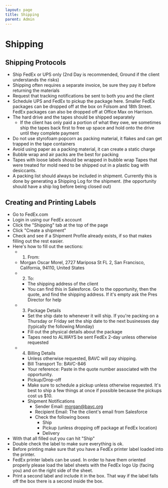```yaml
---
layout: page
title: Shipping
parent: Admin
---
```


# Shipping

## Shipping Protocols

* Ship FedEx or UPS only (2nd Day is recommended, Ground if the client understands the risks)
* Shipping often requires a separate invoice, be sure they pay it before returning the materials
* Request that tracking notifications be sent to both you and the client
* Schedule UPS and FedEx to pickup the package here. Smaller FedEx packages can be dropped off at the box on Folsom and 18th Street. FedEx packages can also be dropped off at Office Max on Harrison.
* The hard drive and the tapes should be shipped separately
  * If the client has only paid a portion of what they owe, we sometimes ship the tapes back first to free up space and hold onto the drive until they complete payment
* Do not use styrofoam popcorn as packing material, it flakes and can get trapped in the tape containers
* Avoid using paper as a packing material, it can create a static charge
* Bubble wrap and air packs are the best for packing
* Tapes with loose labels should be wrapped in bubble wrap
  Tapes that were treated for mold need to be shipped out in a plastic bag with desiccants.
* A packing list should always be included in shipment. Currently this is done by generating a Shipping Log for the shipment. (the opportunity should have a ship log before being closed out)


## Creating and Printing Labels

* Go to FedEx.com
* Login in using our FedEx account
* Click the "Shipping" tab at the top of the page
* Click "Create a shipment"
* Check and see if a Shipment Profile already exists, if so that makes filling out the rest easier.
* Here's how to fill out the sections:
  * 1) From:
  * Morgan Oscar Morel, 2727 Mariposa St FL 2, San Francisco, California, 94110, United States
  * 2) To:
    * The shipping address of the client
    * You can find this in Salesforce. Go to the opportunity, then the quote, and find the shipping address. If it's empty ask the Pres Director for help
  * 3) Package Details
    * Set the ship date to whenever it will ship. If you're packing on a Thursday or Friday set the ship date to the next businesses day (typically the following Monday)
    * Fill out the physical details about the package
    * Tapes need to ALWAYS be sent FedEx 2-day unless otherwise requested
  * 4) Billing Details
    * Unless otherwise requested, BAVC will pay shipping.
    * Bill Transport To: BAVC-846
    * Your reference: Paste in the quote number associated with the opportunity.
    * Pickup/Drop-off
    * Make sure to schedule a pickup unless otherwise requested. It's best to ship a few things at once if possible because the pickups cost us $10.
    * Shipment Notifications
      * Sender Email: morgan@bavc.org
      * Recipient Email: The the client's email from Salesforce
      * Check the following boxes
        * Ship
        * Pickup (unless dropping off package at FedEx location)
        * Delivery
* With that all filled out you can hit "Ship"
* Double check the label to make sure everything is ok.
* Before printing make sure that you have a FedEx printer label loaded into the printer.
* FedEx printer labels can be used. In order to have them oriented properly please load the label sheets with the FedEx logo Up (facing you) and on the right side of the sheet.
* Print a second label and include it in the box. That way if the label falls off the box there is a second inside the box. 
